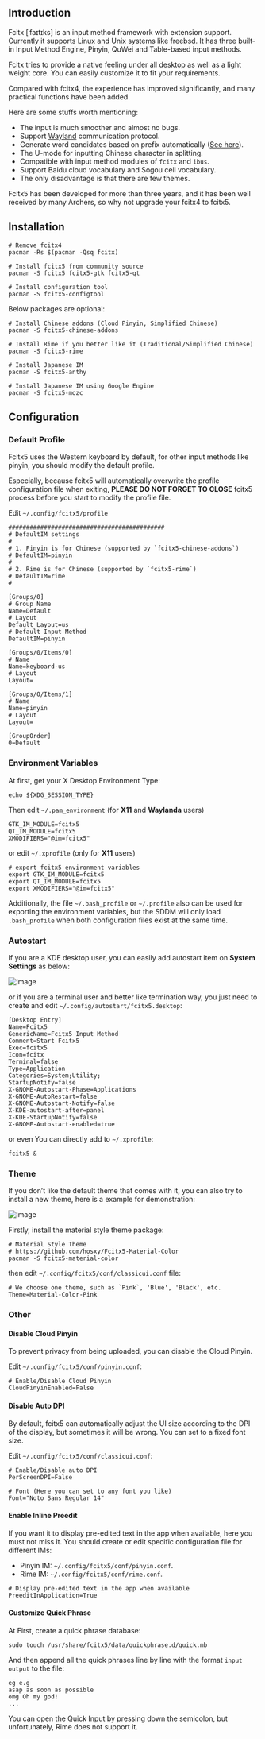 ## Introduction

Fcitx [ˈfaɪtɪks] is an input method framework with extension support. Currently it supports Linux and Unix systems like freebsd. It has three built-in Input Method Engine, Pinyin, QuWei and Table-based input methods.

Fcitx tries to provide a native feeling under all desktop as well as a light weight core. You can easily customize it to fit your requirements.

Compared with fcitx4, the experience has improved significantly, and many practical functions have been added.

Here are some stuffs worth mentioning:

- The input is much smoother and almost no bugs.
- Support [Wayland](https://en.wikipedia.org/wiki/Wayland_display_server_protocol) communication protocol.
- Generate word candidates based on prefix automatically ([See here](https://github.com/felixonmars/fcitx5-pinyin-zhwiki/issues/6)).
- The U-mode for inputting Chinese character in splitting.
- Compatible with input method modules of `fcitx` and `ibus`.
- Support Baidu cloud vocabulary and Sogou cell vocabulary.
- The only disadvantage is that there are few themes.

Fcitx5 has been developed for more than three years, and it has been well received by many Archers, so why not upgrade your fcitx4 to fcitx5.

## Installation

```
# Remove fcitx4
pacman -Rs $(pacman -Qsq fcitx)

# Install fcitx5 from community source
pacman -S fcitx5 fcitx5-gtk fcitx5-qt

# Install configuration tool
pacman -S fcitx5-configtool
```

Below packages are optional:

```
# Install Chinese addons (Cloud Pinyin, Simplified Chinese)
pacman -S fcitx5-chinese-addons

# Install Rime if you better like it (Traditional/Simplified Chinese)
pacman -S fcitx5-rime

# Install Japanese IM
pacman -S fcitx5-anthy

# Install Japanese IM using Google Engine
pacman -S fcitx5-mozc
```

## Configuration

### Default Profile

Fcitx5 uses the Western keyboard by default, for other input methods like pinyin, you should modify the default profile.

Especially, because fcitx5 will automatically overwrite the profile configuration file when exiting, **PLEASE DO NOT FORGET TO CLOSE** fcitx5 process before you start to modify the profile file.

Edit `~/.config/fcitx5/profile`

```
############################################
# DefaultIM settings
#
# 1. Pinyin is for Chinese (supported by `fcitx5-chinese-addons`)
# DefaultIM=pinyin
#
# 2. Rime is for Chinese (supported by `fcitx5-rime`)
# DefaultIM=rime
#

[Groups/0]
# Group Name
Name=Default
# Layout
Default Layout=us
# Default Input Method
DefaultIM=pinyin

[Groups/0/Items/0]
# Name
Name=keyboard-us
# Layout
Layout=

[Groups/0/Items/1]
# Name
Name=pinyin
# Layout
Layout=

[GroupOrder]
0=Default
```

### Environment Variables

At first, get your X Desktop Environment Type:

```
echo ${XDG_SESSION_TYPE}
```

Then edit `~/.pam_environment` (for **X11** and **Waylanda** users)

```
GTK_IM_MODULE=fcitx5
QT_IM_MODULE=fcitx5
XMODIFIERS="@im=fcitx5"
```

or edit `~/.xprofile` (only for **X11** users)

```
# export fcitx5 environment variables
export GTK_IM_MODULE=fcitx5
export QT_IM_MODULE=fcitx5
export XMODIFIERS="@im=fcitx5"
```

Additionally, the file `~/.bash_profile` or `~/.profile` also can be used for exporting the environment variables, but the SDDM will only load `.bash_profile` when both configuration files exist at the same time.

### Autostart

If you are a KDE desktop user, you can easily add autostart item on **System Settings** as below:

![image](https://user-images.githubusercontent.com/9413601/100999815-1fd0a280-3598-11eb-9cf3-e77d31d2198a.png)

or if you are a terminal user and better like termination way, you just need to create and edit `~/.config/autostart/fcitx5.desktop`:

```
[Desktop Entry]
Name=Fcitx5
GenericName=Fcitx5 Input Method
Comment=Start Fcitx5
Exec=fcitx5
Icon=fcitx
Terminal=false
Type=Application
Categories=System;Utility;
StartupNotify=false
X-GNOME-Autostart-Phase=Applications
X-GNOME-AutoRestart=false
X-GNOME-Autostart-Notify=false
X-KDE-autostart-after=panel
X-KDE-StartupNotify=false
X-GNOME-Autostart-enabled=true
```

or even You can directly add to `~/.xprofile`:

```
fcitx5 &
```

### Theme

If you don’t like the default theme that comes with it, you can also try to install a new theme, here is a example for demonstration:

![image](https://user-images.githubusercontent.com/9413601/101030668-59170b80-35b4-11eb-8a0c-3867ec9138c5.png)

Firstly, install the material style theme package:

```
# Material Style Theme
# https://github.com/hosxy/Fcitx5-Material-Color
pacman -S fcitx5-material-color
```

then edit `~/.config/fcitx5/conf/classicui.conf` file:

```
# We choose one theme, such as `Pink`, 'Blue', 'Black', etc.
Theme=Material-Color-Pink
```

### Other

#### Disable Cloud Pinyin

To prevent privacy from being uploaded, you can disable the Cloud Pinyin.

Edit `~/.config/fcitx5/conf/pinyin.conf`:

```
# Enable/Disable Cloud Pinyin
CloudPinyinEnabled=False
```

#### Disable Auto DPI

By default, fcitx5 can automatically adjust the UI size according to the DPI of the display, but sometimes it will be wrong. You can set to a fixed font size.

Edit `~/.config/fcitx5/conf/classicui.conf`:

```
# Enable/Disable auto DPI
PerScreenDPI=False

# Font (Here you can set to any font you like)
Font="Noto Sans Regular 14"
```

#### Enable Inline Preedit

If you want it to display pre-edited text in the app when available, here you must not miss it. You should create or edit specific configuration file for different IMs:

- Pinyin IM: `~/.config/fcitx5/conf/pinyin.conf`.
- Rime IM: `~/.config/fcitx5/conf/rime.conf`.

```
# Display pre-edited text in the app when available
PreeditInApplication=True
```

#### Customize Quick Phrase

At First, create a quick phrase database:

```
sudo touch /usr/share/fcitx5/data/quickphrase.d/quick.mb
```

And then append all the quick phrases line by line with the format `input output` to the file:

```
eg e.g
asap as soon as possible
omg Oh my god!
...
```

You can open the Quick Input by pressing down the semicolon, but unfortunately, Rime does not support it.